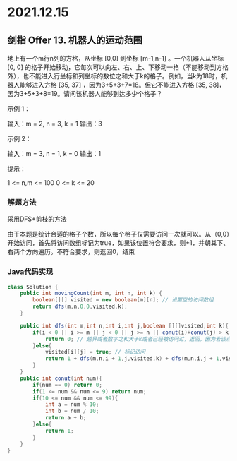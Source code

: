 # 2021.12.15

## 剑指 Offer 13. 机器人的运动范围

地上有一个m行n列的方格，从坐标 [0,0] 到坐标 [m-1,n-1] 。一个机器人从坐标 [0, 0] 的格子开始移动，它每次可以向左、右、上、下移动一格（不能移动到方格外），也不能进入行坐标和列坐标的数位之和大于k的格子。例如，当k为18时，机器人能够进入方格 [35, 37] ，因为3+5+3+7=18。但它不能进入方格 [35, 38]，因为3+5+3+8=19。请问该机器人能够到达多少个格子？

示例 1：

输入：m = 2, n = 3, k = 1
输出：3

示例 2：

输入：m = 3, n = 1, k = 0
输出：1

提示：

1 <= n,m <= 100
0 <= k <= 20

### 解题方法

采用DFS+剪枝的方法

由于本题是统计合适的格子个数，所以每个格子仅需要访问一次就可以。从（0,0）开始访问，首先将访问数组标记为true，如果该位置符合要求，则+1，并朝其下、右两个方向遍历。不符合要求，则返回0，结束

### Java代码实现

```java
class Solution {
    public int movingCount(int m, int n, int k) {
        boolean[][] visited = new boolean[m][n]; // 设置空的访问数组
        return dfs(m,n,0,0,visited,k);
    }

    public int dfs(int m,int n,int i,int j,boolean [][]visited,int k){
        if(i < 0 || i >= m || j < 0 || j >= n || conut(i)+conut(j) > k || visited[i][j]){
            return 0; // 越界或者数字之和大于k或者已经被访问过，返回，因为若该点数字之和大于k,则其下节点和右节点必定均大于k，如果访问过，则其下节点和右节点也必定访问过了
        }else{
            visited[i][j] = true; // 标记访问 
            return 1 + dfs(m,n,i + 1,j,visited,k) + dfs(m,n,i,j + 1,visited,k); // 该节点复合，加1，递归遍历下节点、右节点
        }
    }
    public int conut(int num){
        if(num == 0) return 0;
        if(1 <= num && num <= 9) return num;
        if(10 <= num && num <= 99){
            int a = num % 10;
            int b = num / 10;
            return a + b;
        }else{
            return 1;
        }
    }
}
```


